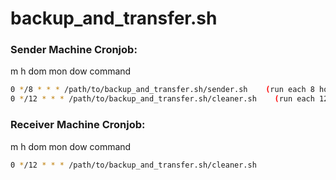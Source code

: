 # backup_and_transfer.sh

### Sender Machine Cronjob:
m h  dom mon dow   command </br>
```bash
0 */8 * * * /path/to/backup_and_transfer.sh/sender.sh    (run each 8 hours)
0 */12 * * * /path/to/backup_and_transfer.sh/cleaner.sh    (run each 12 hours)
```

### Receiver Machine Cronjob:
m h  dom mon dow   command </br>
```bash
0 */12 * * * /path/to/backup_and_transfer.sh/cleaner.sh
```
